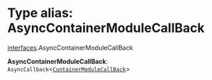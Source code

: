 # Type alias: AsyncContainerModuleCallBack

[interfaces](/en/auto-docs/editor/modules/interfaces.md).AsyncContainerModuleCallBack

**AsyncContainerModuleCallBack**: `AsyncCallback`<[`ContainerModuleCallBack`](/en/auto-docs/editor/types/interfaces.ContainerModuleCallBack.md)>
